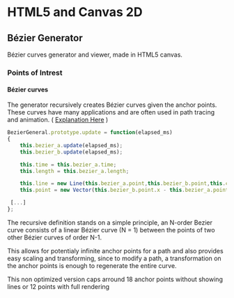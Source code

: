 # HTML5 and Canvas 2D
## Bézier Generator

Bézier curves generator and viewer, made in HTML5 canvas.

### Points of Intrest
#### Bézier curves
The generator recursively creates Bézier curves given the anchor points.
These curves have many applications and are often used in path tracing and animation.
( [Explanation Here](https://en.wikipedia.org/wiki/B%C3%A9zier_curve) )

``` javascript
BezierGeneral.prototype.update = function(elapsed_ms)
{  
	this.bezier_a.update(elapsed_ms);
	this.bezier_b.update(elapsed_ms);

	this.time = this.bezier_a.time;
	this.length = this.bezier_a.length;

	this.line = new Line(this.bezier_a.point,this.bezier_b.point,this.color);
	this.point = new Vector(this.bezier_b.point.x - this.bezier_a.point.x,this.bezier_b.point.y - this.bezier_a.point.y).Dot(this.bezier_a.time / this.bezier_a.length).Plus(this.bezier_a.point);

 [...]
};
```
The recursive definition stands on a simple principle, an N-order Bezier curve consists of a linear Bézier curve (N = 1) between the points of two other Bézier curves of order N-1.

This allows for potentialy infinite anchor points for a path and also provides easy scaling and transforming, since to modify a path, a transformation on the anchor points is enough to regenerate the entire curve.

This non optimized version caps arround 18 anchor points without showing lines or 12 points with full rendering
